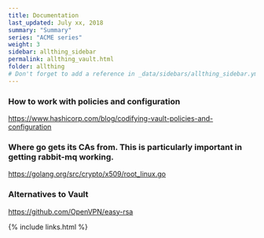 ```yaml
---
title: Documentation 
last_updated: July xx, 2018
summary: "Summary"
series: "ACME series"
weight: 3
sidebar: allthing_sidebar
permalink: allthing_vault.html
folder: allthing
# Don't forget to add a reference in _data/sidebars/allthing_sidebar.yml and/or _data/topnav.yml 
---
```


### How to work with policies and configuration
https://www.hashicorp.com/blog/codifying-vault-policies-and-configuration

### Where go gets its CAs from. This is particularly important in getting rabbit-mq working.
https://golang.org/src/crypto/x509/root_linux.go

### Alternatives to Vault
https://github.com/OpenVPN/easy-rsa

{% include links.html %}
